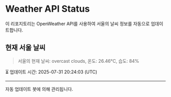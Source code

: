 
# Weather API Status

이 리포지토리는 OpenWeather API를 사용하여 서울의 날씨 정보를 자동으로 업데이트합니다.

## 현재 서울 날씨
> 서울의 현재 날씨: overcast clouds, 온도: 26.46°C, 습도: 84%

⏳ 업데이트 시간: 2025-07-31 20:24:03 (UTC)

---
자동 업데이트 봇에 의해 관리됩니다.
